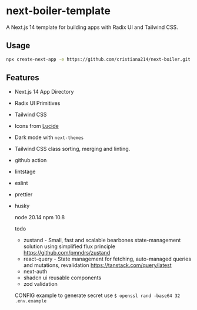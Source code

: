 # next-boiler-template

A Next.js 14 template for building apps with Radix UI and Tailwind CSS.

## Usage

```bash
npx create-next-app -e https://github.com/cristiana214/next-boiler.git project-name
```

## Features

- Next.js 14 App Directory
- Radix UI Primitives
- Tailwind CSS
- Icons from [Lucide](https://lucide.dev)
- Dark mode with `next-themes`
- Tailwind CSS class sorting, merging and linting.

- github action
- lintstage
- eslint
- prettier
- husky

  node 20.14
  npm 10.8

  todo
  - zustand - Small, fast and scalable bearbones state-management solution using simplified flux principle  https://github.com/pmndrs/zustand
  - react-query -  State management for fetching, auto-managed queries and mutations, revalidation https://tanstack.com/query/latest
  - next-auth
  - shadcn ui reusable components
  - zod validation

  CONFIG example
  to generate secret use `$ openssl rand -base64 32`
`  .env.example`

